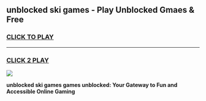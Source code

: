 
## unblocked ski games - Play Unblocked Gmaes & Free
<h3>
<a href="https://premium.freeplayer.one?title=unblocked_ski_games&ref=19F">CLICK TO PLAY</a></h3>
<hr>

<h3>
<a href="https://premium.freeplayer.one?title=unblocked_ski_games&ref=19F">CLICK 2 PLAY</a>
  
</h3>

<a href="https://premium.freeplayer.one?title=unblocked_ski_games&ref=19F/"><img src="https://clearcache.store/games.png"></a>


**unblocked ski games games unblocked: Your Gateway to Fun and Accessible Online Gaming**
